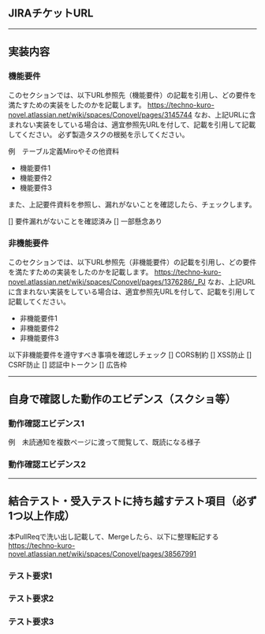## JIRAチケットURL

---

## 実装内容

### 機能要件

このセクションでは、以下URL参照先（機能要件）の記載を引用し、どの要件を満たすための実装をしたのかを記載します。
https://techno-kuro-novel.atlassian.net/wiki/spaces/Conovel/pages/3145744
なお、上記URLに含まれない実装をしている場合は、適宜参照先URLを付して、記載を引用して記載してください。
必ず製造タスクの根拠を示してください。

例　テーブル定義Miroやその他資料

- 機能要件1
- 機能要件2
- 機能要件3

また、上記要件資料を参照し、漏れがないことを確認したら、チェックします。

[] 要件漏れがないことを確認済み
[] 一部懸念あり

### 非機能要件

このセクションでは、以下URL参照先（非機能要件）の記載を引用し、どの要件を満たすための実装をしたのかを記載します。
https://techno-kuro-novel.atlassian.net/wiki/spaces/Conovel/pages/1376286/_PJ
なお、上記URLに含まれない実装をしている場合は、適宜参照先URLを付して、記載を引用して記載してください。

- 非機能要件1
- 非機能要件2
- 非機能要件3

以下非機能要件を遵守すべき事項を確認しチェック
[] CORS制約
[] XSS防止
[] CSRF防止
[] 認証中トークン
[] 広告枠

---

## 自身で確認した動作のエビデンス（スクショ等）

### 動作確認エビデンス1

例　未読通知を複数ページに渡って閲覧して、既読になる様子

### 動作確認エビデンス2

---

## 結合テスト・受入テストに持ち越すテスト項目（必ず1つ以上作成）

本PullReqで洗い出し記載して、Mergeしたら、以下に整理転記する
https://techno-kuro-novel.atlassian.net/wiki/spaces/Conovel/pages/38567991

### テスト要求1

### テスト要求2

### テスト要求3
